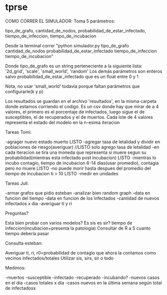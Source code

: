 # tprse


COMO CORRER EL SIMULADOR:
Toma 5 parámetros:

tipo_de_grafo,
cantidad_de_nodos,
probabilidad_de_estar_infectado,
tiempo_de_infeccion,
tiempo_de_incubacion

Desde la terminal correr "python simulador.py tipo_de_grafo cantidad_de_nodos probabilidad_de_estar_infectado tiempo_de_infeccion tiempo_de_incubacion"

Donde tipo_de_grafo es un string perteneciente a la siguiente lista: '2d_grid', 'scale', 'small_world', 'random'
Los demás parámetros son enteros salvo probabilidad_de_estar_infectado que es un float entre 0 y 1

Nota, no usar 'small_world' todavía porque faltan parámetros que configurarle(k y p)

Los resultados se guardan en el archivo 'resultados', en la misma carpeta donde estamos corriendo el codigo. Es un csv donde hay que mirar de a 4 valores,
el primero es el porcentaje de infectados, luego sigue el de susceptibles, el de recuperados y el de muertos. Cada lote de 4 valores representa el estado del
modelo en la n-esima iteracion

Tareas Tomi:

-agrager nuevo estado muerto LISTO
-agregar tasa de letalidad y dividir en poblaciones de riesgo(averiguar) //LISTO solo agrego tasa de letalidad
-en cada iteracion se tira una moneda que representa si muere segun su probabilidad(mientras esta infectado post incubacion) LISTO
-mientras lo incubo contagio, tiempo de incubacion 6-14 días(usar promedio), contagia pero no muere LISTO
-no puede morir hasta despues del promedio del tiempo de incubacion ti > 10 LISTO
-medir en unidades


Tareas Juli:

-armar grafos que pidio esteban
-analizar bien random graph
-data en funcion del tiempo
-data en funcion de los infectados
-cantidad de nuevos infectados x dia
-averiguar ti y ri

Preguntas?

Esta bien probar con varios modelos? Es sis es sir?
tiempo de infeccion(incubacion+presenta la patologia)
Consultar de R a S cuanto tiempo debería pasar

Consulta esteban:

Averiguar ti, ri, r0=probabilidad de contagio que ahora la contamos como vecinos infectados/totales
Utilizar sis, sirs, sir o todo

Medimos:

-muertos
-susceptible
-infectado
-recuperado
-incubando?
-nuevos casos en el día
-casos totales x día
-casos nuevos en la última semana según total de infectadosx


